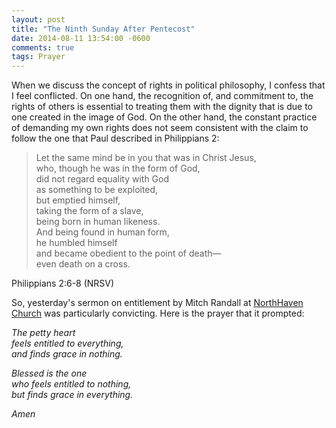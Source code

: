 ```yaml
---
layout: post
title: "The Ninth Sunday After Pentecost"
date: 2014-08-11 13:54:00 -0600
comments: true
tags: Prayer
---
```


When we discuss the concept of rights in political philosophy, I confess that I feel conflicted. On one hand, the recognition of, and commitment to, the rights of others is essential to treating them with the dignity that is due to one created in the image of God. On the other hand, the constant practice of demanding my own rights does not seem consistent with the claim to follow the one that Paul described in Philippians 2:


>Let the same mind be in you that was in Christ Jesus,  
who, though he was in the form of God,   
did not regard equality with God  
as something to be exploited,  
but emptied himself,  
taking the form of a slave,  
being born in human likeness.  
And being found in human form,  
he humbled himself  
and became obedient to the point of death—  
even death on a cross.

Philippians 2:6-8 (NRSV)

So, yesterday's sermon on entitlement by Mitch Randall at [NorthHaven Church](http://northhavenchurch.net ) was particularly convicting. Here is the prayer that it prompted:

*The petty heart*  
*feels entitled to everything,*  
*and finds grace in nothing.*  

*Blessed is the one*  
*who feels entitled to nothing,*  
*but finds grace in everything.*

*Amen*
 



